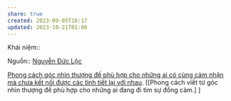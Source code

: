 ```yaml
---
share: true
created: 2023-09-05T16:17
updated: 2023-10-21T01:06
---
```

Khái niệm:: 

Nguồn:: [Nguyễn Đức Lộc](Nguy%E1%BB%85n%20%C4%90%E1%BB%A9c%20L%E1%BB%99c.md#) 

[Phong cách góc nhìn thượng đế phù hợp cho những ai có cùng cảm nhận mà chưa kết nối được các tình tiết lại với nhau](Phong%20c%C3%A1ch%20g%C3%B3c%20nh%C3%ACn%20th%C6%B0%E1%BB%A3ng%20%C4%91%E1%BA%BF%20ph%C3%B9%20h%E1%BB%A3p%20cho%20nh%E1%BB%AFng%20ai%20c%C3%B3%20c%C3%B9ng%20c%E1%BA%A3m%20nh%E1%BA%ADn%20m%C3%A0%20ch%C6%B0a%20k%E1%BA%BFt%20n%E1%BB%91i%20%C4%91%C6%B0%E1%BB%A3c%20c%C3%A1c%20t%C3%ACnh%20ti%E1%BA%BFt%20l%E1%BA%A1i%20v%E1%BB%9Bi%20nhau.md#). [[Phong cách viết từ góc nhìn thượng đế phù hợp cho những ai đang đi tìm sự đồng cảm.] ] 